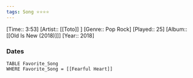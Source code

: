 ```yaml
---
tags: Song ⭐⭐⭐⭐ 
---
```

[Time:: 3:53]
[Artist:: [[Toto]] ]
[Genre:: Pop Rock]
[Played:: 25]
[Album:: [[Old Is New (2018)]]]
[Year:: 2018]
### Dates
````dataview
TABLE Favorite_Song
WHERE Favorite_Song = [[Fearful Heart]]
````